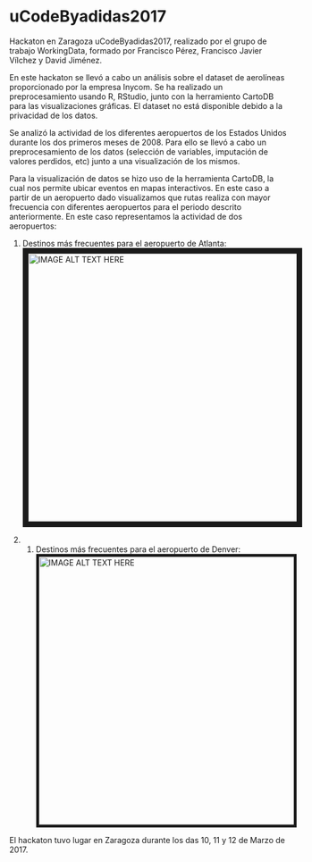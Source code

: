 # uCodeByadidas2017
Hackaton en Zaragoza uCodeByadidas2017, realizado por el grupo de trabajo WorkingData, formado por Francisco Pérez, Francisco Javier Vílchez y David Jiménez.

En este hackaton se llevó a cabo un análisis sobre el dataset de aerolíneas proporcionado por la empresa Inycom. Se ha realizado un preprocesamiento usando R, RStudio, junto con la herramiento CartoDB para las visualizaciones gráficas. El dataset no está disponible debido a la privacidad de los datos. 

Se analizó la actividad de los diferentes aeropuertos de los Estados Unidos durante los dos primeros meses de 2008. Para ello se llevó a cabo un preprocesamiento de los datos (selección de variables, imputación de valores perdidos, etc) junto a una visualización de los mismos.

Para la visualización de datos se hizo uso de la herramienta CartoDB, la cual nos permite ubicar eventos en mapas interactivos. En este caso a partir de un aeropuerto dado visualizamos que rutas realiza con mayor frecuencia con diferentes aeropuertos para el periodo descrito anteriormente. En este caso representamos la actividad de dos aeropuertos:

1. Destinos más frecuentes para el aeropuerto de Atlanta:
<a href="http://www.youtube.com/watch?feature=player_embedded&v=N8gPWKJ9S4Q
" target="_blank"><img src="http://img.youtube.com/vi/N8gPWKJ9S4Q/0.jpg" 
alt="IMAGE ALT TEXT HERE" width="580" height="480" border="10" /></a>

2. 1. Destinos más frecuentes para el aeropuerto de Denver:
<a href="http://www.youtube.com/watch?feature=player_embedded&v=3DSj0-IKLNQ
" target="_blank"><img src="http://img.youtube.com/vi/3DSj0-IKLNQ/0.jpg" 
alt="IMAGE ALT TEXT HERE" width="580" height="480" border="5" /></a>

El hackaton tuvo lugar en Zaragoza durante los das 10, 11 y 12 de Marzo de 2017. 
